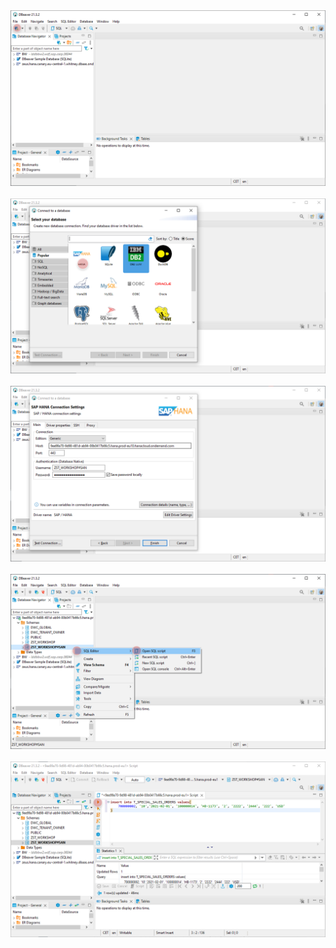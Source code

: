 
<br><br>![](../images/dbeaver_01.png)
<br><br>![](../images/dbeaver_02.png)
<br><br>![](../images/dbeaver_03.png)
<br><br>![](../images/dbeaver_04.png)
<br><br>![](../images/dbeaver_05.png)
